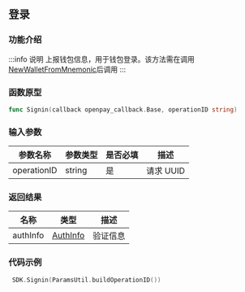 ## 登录

### 功能介绍

:::info 说明
上报钱包信息，用于钱包登录。该方法需在调用[NewWalletFromMnemonic](/client/newWalletFromMnemonic.md)后调用
:::

### 函数原型

```go showLineNumbers
func Signin(callback openpay_callback.Base, operationID string)
```

### 输入参数

| 参数名称    | 参数类型 | 是否必填 | 描述      |
| ----------- | -------- | -------- | --------- |
| operationID | string   | 是       | 请求 UUID |

### 返回结果

| 名称     | 类型                                   | 描述     |
| -------- | -------------------------------------- | -------- |
| authInfo | [AuthInfo](/common/entity.md#authinfo) | 验证信息 |

### 代码示例

```go showLineNumbers
 SDK.Signin(ParamsUtil.buildOperationID())
```
